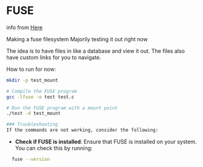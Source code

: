 # FUSE

info from [Here](https://github.com/libfuse/libfuse)

Making a fuse filesystem
Majorily testing it out right now

The idea is to have files in like a database and view it out.
The files also have custom links for you to navigate.

How to run for now:

```bash
mkdir -p test_mount
```

```bash
# Compile the FUSE program
gcc -lfuse -o test test.c

# Run the FUSE program with a mount point
./test -d test_mount

### Troubleshooting
If the commands are not working, consider the following:
```

- **Check if FUSE is installed**: Ensure that FUSE is installed on your system. You can check this by running:

```bash
  fuse --version
```
